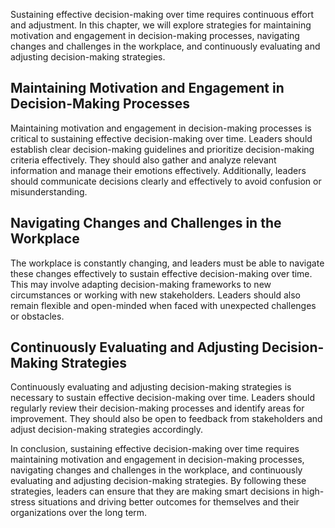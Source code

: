 
Sustaining effective decision-making over time requires continuous effort and adjustment. In this chapter, we will explore strategies for maintaining motivation and engagement in decision-making processes, navigating changes and challenges in the workplace, and continuously evaluating and adjusting decision-making strategies.

Maintaining Motivation and Engagement in Decision-Making Processes
------------------------------------------------------------------

Maintaining motivation and engagement in decision-making processes is critical to sustaining effective decision-making over time. Leaders should establish clear decision-making guidelines and prioritize decision-making criteria effectively. They should also gather and analyze relevant information and manage their emotions effectively. Additionally, leaders should communicate decisions clearly and effectively to avoid confusion or misunderstanding.

Navigating Changes and Challenges in the Workplace
--------------------------------------------------

The workplace is constantly changing, and leaders must be able to navigate these changes effectively to sustain effective decision-making over time. This may involve adapting decision-making frameworks to new circumstances or working with new stakeholders. Leaders should also remain flexible and open-minded when faced with unexpected challenges or obstacles.

Continuously Evaluating and Adjusting Decision-Making Strategies
----------------------------------------------------------------

Continuously evaluating and adjusting decision-making strategies is necessary to sustain effective decision-making over time. Leaders should regularly review their decision-making processes and identify areas for improvement. They should also be open to feedback from stakeholders and adjust decision-making strategies accordingly.

In conclusion, sustaining effective decision-making over time requires maintaining motivation and engagement in decision-making processes, navigating changes and challenges in the workplace, and continuously evaluating and adjusting decision-making strategies. By following these strategies, leaders can ensure that they are making smart decisions in high-stress situations and driving better outcomes for themselves and their organizations over the long term.
